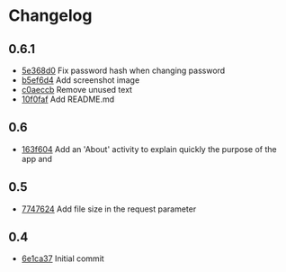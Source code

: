 # Changelog

## 0.6.1
* [5e368d0](https://github.com/PhotoBackup/client-android/commit/5e368d0) Fix password hash when changing password
* [b5ef6d4](https://github.com/PhotoBackup/client-android/commit/b5ef6d4) Add screenshot image
* [c0aeccb](https://github.com/PhotoBackup/client-android/commit/c0aeccb) Remove unused text
* [10f0faf](https://github.com/PhotoBackup/client-android/commit/10f0faf) Add README.md

## 0.6
* [163f604](https://github.com/PhotoBackup/client-android/commit/163f604) Add an 'About' activity to explain quickly the purpose of the app and

## 0.5
* [7747624](https://github.com/PhotoBackup/client-android/commit/7747624) Add file size in the request parameter

## 0.4
* [6e1ca37](https://github.com/PhotoBackup/client-android/commit/6e1ca37) Initial commit

